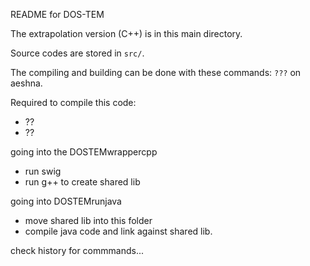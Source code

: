 README for DOS-TEM

The extrapolation version (C++) is in this main directory.

Source codes are stored in `src/`.

The compiling and building can be done with these commands:
`???` on aeshna.

Required to compile this code:
* ??
* ??




going into the DOSTEMwrappercpp
 - run swig
 - run g++ to create shared lib

going into DOSTEMrunjava
 - move shared lib into this folder
 - compile java code and link against shared lib.

check history for commmands...


